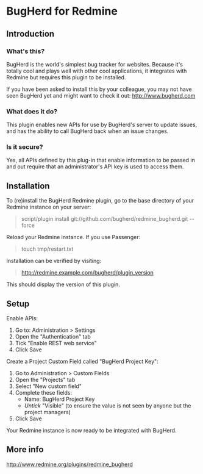BugHerd for Redmine
===================

Introduction
------------

### What's this?

BugHerd is the world's simplest bug tracker for websites. Because it's totally cool and plays well with other cool applications, it integrates with Redmine but requires this plugin to be installed.

If you have been asked to install this by your colleague, you may not have seen BugHerd yet and might want to check it out: http://www.bugherd.com

### What does it do?

This plugin enables new APIs for use by BugHerd's server to update issues, and has the ability to call BugHerd back when an issue changes.

### Is it secure?

Yes, all APIs defined by this plug-in that enable information to be passed in and out require that an administrator's API key is used to access them.

Installation
------------

To (re)install the BugHerd Redmine plugin, go to the base directory of your Redmine instance on your server:

> script/plugin install git://github.com/bugherd/redmine_bugherd.git --force
  
Reload your Redmine instance. If you use Passenger:

> touch tmp/restart.txt

Installation can be verified by visiting:

> http://redmine.example.com/bugherd/plugin_version

This should display the version of this plugin.

Setup
-----

Enable APIs:

1. Go to: Administration > Settings
2. Open the "Authentication" tab
3. Tick "Enable REST web service"
4. Click Save

Create a Project Custom Field called "BugHerd Project Key":

1. Go to Administration > Custom Fields
2. Open the "Projects" tab
3. Select "New custom field"
4. Complete these fields:
   - Name: BugHerd Project Key
   - *Untick* "Visible" (to ensure the value is not seen by anyone but the project managers)
5. Click Save

Your Redmine instance is now ready to be integrated with BugHerd.

More info
---------

http://www.redmine.org/plugins/redmine_bugherd
